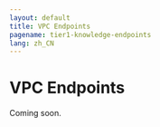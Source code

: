 ```yaml
---
layout: default
title: VPC Endpoints
pagename: tier1-knowledge-endpoints
lang: zh_CN
---
```


# VPC Endpoints

Coming soon.